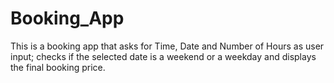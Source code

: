 # Booking_App
This is a booking app that asks for Time, Date and Number of Hours as user input; checks if the selected date is a weekend or a weekday and displays the final booking price.
